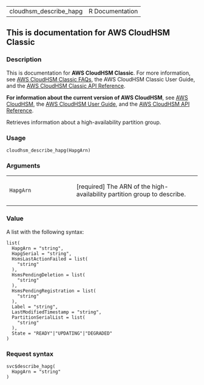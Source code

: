 <table style="width: 100%;">
<tbody>
<tr class="odd">
<td>cloudhsm_describe_hapg</td>
<td style="text-align: right;">R Documentation</td>
</tr>
</tbody>
</table>

## This is documentation for AWS CloudHSM Classic

### Description

This is documentation for **AWS CloudHSM Classic**. For more
information, see [AWS CloudHSM Classic
FAQs](https://aws.amazon.com/cloudhsm/faqs/), the AWS CloudHSM Classic
User Guide, and the [AWS CloudHSM Classic API
Reference](https://docs.aws.amazon.com/cloudhsm/classic/APIReference/).

**For information about the current version of AWS CloudHSM**, see [AWS
CloudHSM](https://aws.amazon.com/cloudhsm/), the [AWS CloudHSM User
Guide](https://docs.aws.amazon.com/cloudhsm/latest/userguide/), and the
[AWS CloudHSM API
Reference](https://docs.aws.amazon.com/cloudhsm/latest/APIReference/).

Retrieves information about a high-availability partition group.

### Usage

    cloudhsm_describe_hapg(HapgArn)

### Arguments

<table>
<colgroup>
<col style="width: 35%" />
<col style="width: 65%" />
</colgroup>
<tbody>
<tr class="odd">
<td><code id="cloudhsm_describe_hapg_:_HapgArn">HapgArn</code></td>
<td><p>[required] The ARN of the high-availability partition group to
describe.</p></td>
</tr>
</tbody>
</table>

### Value

A list with the following syntax:

    list(
      HapgArn = "string",
      HapgSerial = "string",
      HsmsLastActionFailed = list(
        "string"
      ),
      HsmsPendingDeletion = list(
        "string"
      ),
      HsmsPendingRegistration = list(
        "string"
      ),
      Label = "string",
      LastModifiedTimestamp = "string",
      PartitionSerialList = list(
        "string"
      ),
      State = "READY"|"UPDATING"|"DEGRADED"
    )

### Request syntax

    svc$describe_hapg(
      HapgArn = "string"
    )
